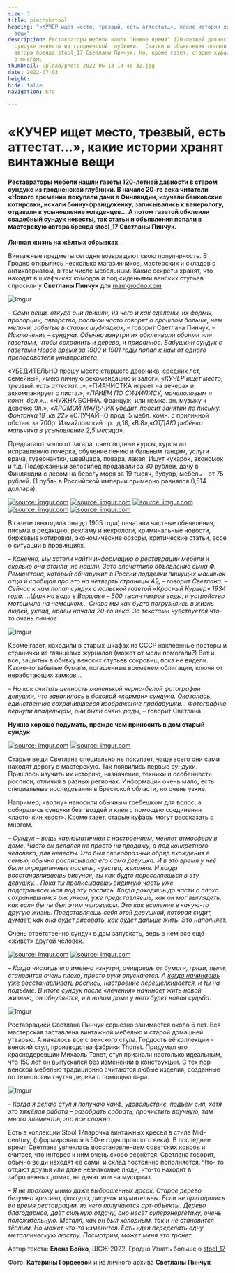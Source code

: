 ```yaml
---
size: 3
title: pinchykstool
heading: "«КУЧЕР ищет место, трезвый, есть аттестат…», какие истории хранят винтажные
  вещи"
description: Реставраторы мебели нашли "Новое время" 120-летней давности в старом
  сундуке невесты из гродненской глубинки.  Статьи и объявления попали в мастерскую
  автора бренда stool_17 Светланы Пинчук. Но, кроме газет, старые куфары могут рассказать
  о многом.
thumbnail: upload/photo_2022-06-13_14-46-32.jpg
date: 2022-07-03
height: 
hide: false
navigation: Кто

---
```

# **«КУЧЕР ищет место, трезвый, есть аттестат…», какие истории хранят винтажные вещи**

#### Реставраторы мебели нашли газеты 120-летней давности в старом сундуке из гродненской глубинки. В начале 20-го века читатели «Нового времени» покупали дачи в Финляндии, изучали банковские котировки, искали бонну-француженку, записывались к венерологу, отдавали в усыновление младенцев... А потом газетой обклеили свадебный сундук невесты, так статьи и объявления попали в мастерскую автора бренда stool_17 Светланы Пинчук.

**Личная жизнь на жёлтых обрывках**

Винтажные предметы сегодня возвращают свою популярность. В Гродно открылись несколько магазинчиков, мастерских и складов с антиквариатом, в том числе мебельным. Какие секреты хранят, что находят в шкафчиках комодов и под сиденьями венских стульев спросили у **Светланы Пинчук** для [mamgrodno.com](www.mamgrodno.com)

![Imgur](https://i.imgur.com/Yz6hlDI.jpg)

–  _Сами вещи, откуда они пришли, из чего и как сделаны, их формы, пропорции, авторство, росписи часто говорят о прошлом больше, чем мелочи, забытые в старых шуфлядках_, –  говорит Светлана Пинчук. – _Исключение – сундуки. Обычно изнутри их обклеивали обоями или газетами, чтобы сохранить и дерево, и приданное. Бабушкин сундук с газетами Новое время за 1900 и 1901 годы попал к нам от одного преподавателя университета_. 

«УБЕДИТЕЛЬНО прошу место старшего дворника, средних лет, семейный, имею личную рекомендацию и залог», _«КУЧЕР ищет место, трезвый, есть аттестат…»_, «ПИАНИСТКА играет на вечерах и аккомпанирует с листа.», _«ПРИЕМ ПО СИФИЛИСУ, мочеполовым и кожн. бол.»_…  «НУЖНА БОННА. Француж. или немка. зн. музыку к девочке 9л.», _«ХРОМОЙ МАЛЬЧИК убедит. просит занятий по письму. Фонтанка,19 ,кв.22»_ «СЛУЧАЙНО  прод. 5 мебл. комн. с приличной обстан. за 700р. Измайловский пр., д.18, кВ.8»,_«ОТДАЮ ребёнка мальчика в усыновление 2,5 месяца»_.

Предлагают мыло от загара, счетоводные курсы, курсы по исправлению почерка, обучение пению и бальным танцам, услуги врача, гувернантки, швейцара, повара, лакея. Ищут кухарок, экономок и т.д.  Подержанный велосипед продавали за 30 рублей, дачу в Финляндии с лесом на берегу моря за 19 тысяч, будуар, мебель – от 75 рублей. (1 рубль в Российской империи примерно равнялся 0,514 доллара).

<div class="gallery4">
<!-- Смените gallery2 на gallery3 или gallery4, цифра определяет количество картинок в одном ряду -->
<a href="https://imgur.com/16kzuYy"><img src="https://i.imgur.com/16kzuYy.jpg" title="source: imgur.com" /></a>
<a href="https://imgur.com/mV7bja3"><img src="https://i.imgur.com/mV7bja3.jpg" title="source: imgur.com" /></a>
<a href="https://imgur.com/8CnikU0"><img src="https://i.imgur.com/8CnikU0.jpg" title="source: imgur.com" /></a>
<a href="https://imgur.com/TKKpmzR"><img src="https://i.imgur.com/TKKpmzR.jpg" title="source: imgur.com" /></a>
<a href="https://imgur.com/vBiO90N"><img src="https://i.imgur.com/vBiO90N.jpg" title="source: imgur.com" /></a>
</div>  

В газете (выходила она до 1905 года) печатали частные объявления, письма в редакцию, рекламу и некрологи, криминальные новости, биржевые котировки, экономические обзоры, критические статьи, эссе о ситуации в провинциях.

– _Конечно, мы хотели найти информацию о реставрации мебели и сколько она стоила, не нашли. Зато впечатлило объявление сына Ф. Ремингтона, который обнаружил в России подделки пишущих машинок отца и сообщал про это на четверть страницы А2, – говорит Светлана. – Сейчас к нам попал сундук с польской газетой «Красный Курьер» 1934 года. …Цирк на воде в Варшаве – 500 тысяч литров воды, и устройство мотоцикла на немецком... Снова мы как будто погрузились в жизнь людей, уклад, нравы начала 20-го века. За текстами чувствуется что-то очень личное._

![Imgur](https://i.imgur.com/RG5mrJX.jpg)

Кроме газет, находили в старых шкафах из СССР наклеенные постеры и странички из глянцевых журналов (может от моли помогали?) 
Вот и все, зашитых в обивку венских стульев сокровищ пока не видели. Какие-то забытые бумаги, погашенные временем облигации, ключи от неработающих замков...

– _Но как считать ценность маленькой черно-белой фотографии девушки, что  завалилась в боковой «карман» сундука. Оказалась, единственное сохранившееся изображение прабабушки… Фотографию вернули владельцам, они были очень рады_, – говорит Светлана.

**Нужно хорошо подумать, прежде чем приносить в дом старый сундук**

<div class="gallery2">
<!-- Смените gallery2 на gallery3 или gallery4, цифра определяет количество картинок в одном ряду -->
<a href="https://imgur.com/MUedxQx"><img src="https://i.imgur.com/MUedxQx.jpg" title="source: imgur.com" /></a>
<a href="https://imgur.com/F6d5Bbf"><img src="https://i.imgur.com/F6d5Bbf.jpg" title="source: imgur.com" /></a>
</div>

Старые вещи Светлана специально не покупает, чаще всего они сами находят дорогу в мастерскую. Так появились первые сундуки. Пришлось изучить их историю, назначение, техники и особенности росписи, отличия в разных регионах. Информации очень мало, есть специальные исследования в Брестской области, но очень узкие.

Например, «волну» наносили обычным гребешком для волос, а собирались сундуки без гвоздей и клея с помощью соединения «ласточкин хвост».
Кроме газет, старые куфары могут рассказать о многом.

– _Сундук – вещь харизматичная  с настроением,  меняет атмосферу  в доме. Часто он делался не просто на продажу, а под конкретного человека, для невесты.  Это был своеобразный обряд вхождения в семью, обычно расписывала его сама девушка. И в это время у неё были определенные посылы, чувства, желания.   И когда восстанавливаешь рисунок, ты как будто переселяешься в эту девушку… Пока ты прописываешь видимую часть уже подстраиваешься под эту роспись. Когда доходишь до части с плохо сохранившимся рисунком, уже представляешь, как он мог выглядеть, как если бы ты был этим человеком. Это как вселение в какую-то другую жизнь. Представляешь себя этой девушкой, которая сидит, думает, как она будет рисовать, как будет дальше жить. Это наполняет._

Очень ответственно сундук в дом запускать, ведь в нем все ещё «живёт» другой человек.

<div class="gallery2">
<!-- Смените gallery2 на gallery3 или gallery4, цифра определяет количество картинок в одном ряду -->
<a href="https://imgur.com/Wq3nAQj"><img src="https://i.imgur.com/Wq3nAQj.jpg" title="source: imgur.com" /></a>
<a href="https://imgur.com/oCC5s7H"><img src="https://i.imgur.com/oCC5s7H.jpg" title="source: imgur.com" /></a>
</div>

– _Когда чистишь его именно изнутри, очищаешь от бумаги, грязи, пыли, становится очень плохо, просто руки опускаются. А [когда начинаешь уже восстанавливать роспись](https://www.facebook.com/100006198755075/videos/718853949356153), настроение перещёлкивается, и ты на подъёме. В итоге сундук после «лечения» начинает жить новой жизнью, он обнуляется, и в новом доме у него будет новая судьба_.

![Imgur](https://i.imgur.com/ibxhDze.jpg)

Реставрацией Светлана Пинчук серьёзно занимается около 6 лет. Вся мастерская заставлена винтажной мебелью и старой домашней утварью.  А началось все с венского стула. Гордость её коллекции – венский стул, производства фабрики Thonet. Придумал его краснодеревщик Михаэль Тонет, стул признали настолько идеальным, что 150 лет он выпускался без изменений в конструкции. С тех пор венской мебелью традиционно считаются любые изделия, созданные по технологии гнутья дерева с помощью пара.

![Imgur](https://i.imgur.com/gJ0FksO.jpg)

–  _Когда я делаю стул я получаю кайф, удовольствие, подъём сил, хотя это тяжёлая работа – разобрать собрать, прочистить вручную, там много элементов,  это все сложно_.

Есть в коллекции Stool_17парочка винтажных кресел в стиле Mid-century, (сформировался в 50-е годы прошлого века).  В последнее время Светлана увлеклась восстановлением советских ковров и считает, что интерес к ним очень скоро вернётся. 
Светлана говорит, обычно вещи находят её сами, и склад постоянно пополняется. Что- то отдают друзья или даже незнакомые люди, что-то находит в заброшенных домах, на дачах или на мусорках. 

– _Я не прохожу мимо даже выброшенных досок. Старое дерево безумно красиво, фактура, рисунок изумительны. Если не пригодились во время реставрации, из него получаются арт-объекты. Дерево благодарное, даёт сильную отдачу, оно несёт суперэнергетику, очень положительную. Металл, как он был холодным, так и не становится тёплым.  Но может что-то изменится. Есть идея переделать одну металлическую люстру.  Посмотрим, может меня это тронет._

Автор текста: **Елена Бойко**, ШСЖ-2022, Гродно
Узнать больше о [stool_17](https://www.instagram.com/stool_17/)

Фото: **Катерины Гордеевой** и из личного архива **Светланы Пинчук**